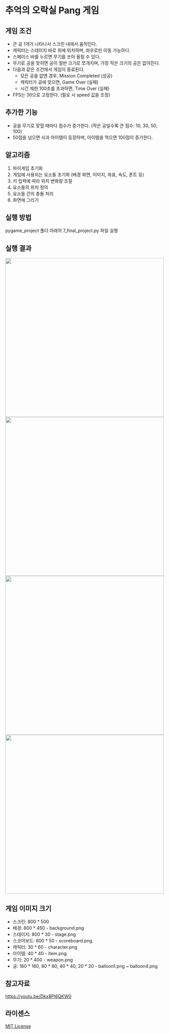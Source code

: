 # 추억의 오락실 Pang 게임  

## 게임 조건 

- 큰 공 1개가 나타나서 스크린 내에서 움직인다. 
- 캐릭터는 스테이지 바로 위에 위치하며, 좌우로만 이동 가능하다. 
- 스페이스 바를 누르면 무기를 쏘아 올릴 수 있다. 
- 무기로 공을 맞히면 공이 절반 크기로 쪼개지며, 가장 작은 크기의 공은 없어진다.
- 다음과 같은 조건에서 게임이 종료된다.
    - 모든 공을 없앤 경우, Mission Completed (성공)
    - 캐릭터가 공에 맞으면, Game Over (실패)
    - 시간 제한 100초를 초과하면, Time Over (실패)
- FPS는 30으로 고정한다. (필요 시 speed 값을 조정)

## 추가한 기능 

- 공을 무기로 맞힐 때마다 점수가 증가한다. (작은 공일수록 큰 점수: 10, 30, 50, 100)
- 50점을 넘으면 사과 아이템이 등장하며, 아이템을 먹으면 100점이 증가한다. 

## 알고리즘 

1. 파이게임 초기화 
2. 게임에 사용되는 요소들 초기화 (배경 화면, 이미지, 좌표, 속도, 폰트 등)
3. 키 입력에 따라 위치 변화량 조절
4. 요소들의 위치 정의
5. 요소들 간의 충돌 처리 
6. 화면에 그리기

## 실행 방법 

pygame_project 폴더 아래의 7_final_project.py 파일 실행 

## 실행 결과 

<img width="500" src="https://user-images.githubusercontent.com/68090939/206831667-13dec51a-3e9a-4d7b-bdbc-bbba08d1e61b.png"/>

<img width="500" src="https://user-images.githubusercontent.com/68090939/206831707-edad1dc9-2262-47de-924e-60528efc29a0.png"/>

<img width="500" src="https://user-images.githubusercontent.com/68090939/206831776-ed5eb4b4-e9b2-4595-ae63-df4823bf6e43.png"/>

<img width="500" src="https://user-images.githubusercontent.com/68090939/206831805-b3dcfda8-1912-4795-9297-baaacd975edb.png"/>

## 게임 이미지 크기 

- 스크린: 800 * 500 
- 배경: 800 * 450 - background.png
- 스테이지: 800 * 30 - stage.png
- 스코어보드: 800 * 50 - scoreboard.png
- 캐릭터: 30 * 60 - character.png
- 아이템: 40 * 40 - item.png
- 무기: 20 * 400 - weapon.png
- 공: 160 * 160, 80 * 80, 40 * 40, 20 * 20 - balloon1.png ~ balloon4.png

## 참고자료 

https://youtu.be/Dkx8Pl6QKW0 

## 라이센스 

[MIT License](https://github.com/leeeha/OSS_Project/blob/main/license)
